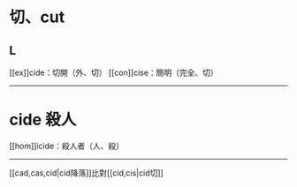 # 切、cut
## L
[[ex]]cide：切開（外、切）
[[con]]cise：簡明（完全、切）
___
# cide 殺人
[[hom]]icide：殺人者（人、殺）
___
[[cad,cas,cid|cid降落]]比對[[cid,cis|cid切]]